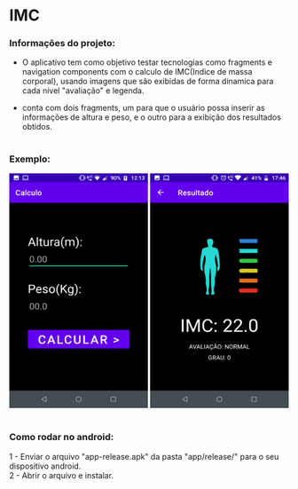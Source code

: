 # IMC

<h3>Informações do projeto:</h2>

- O aplicativo tem como objetivo testar tecnologias como fragments e navigation components com o calculo de IMC(Indice de massa corporal), 
usando imagens que são exibidas de forma dinamica para cada nível "avaliação" e legenda.

- conta com dois fragments, um para que o usuário possa inserir as informações de altura e peso, 
e o outro para a exibição dos resultados obtidos.

#

<h3>Exemplo:</h2>
<div style="display: inline_block">
  <img src="https://github.com/Refluenchai/IMC/blob/main/images/prints/calculo.png" width="250" height="423">  
  <img src="https://github.com/Refluenchai/IMC/blob/main/images/prints/resultado.png" width="250" height="423">
</div>

#

<h3>Como rodar no android:</h2>

1 - Enviar o arquivo "app-release.apk" da pasta "app/release/" para o seu dispositivo android.<br>
2 - Abrir o arquivo e instalar.
